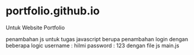 # portfolio.github.io
Untuk Website Portfolio

penambahan js untuk tugas javascript berupa penambahan login dengan beberapa logic 
username : hilmi
password : 123
dengan file js main.js
